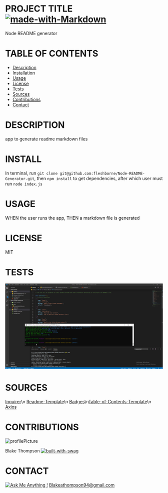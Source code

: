 # PROJECT TITLE [![made-with-Markdown](https://img.shields.io/badge/Made%20with-Markdown-1f425f.svg)](http://commonmark.org)

Node README generator

# TABLE OF CONTENTS

- [Description](#description)
- [Installation](#install)
- [Usage](#usage)
- [License](#license)
- [Tests](#tests)
- [Sources](#sources)
- [Contributions](#contributions)
- [Contact](#contact)

# DESCRIPTION

app to generate readme markdown files

# INSTALL

In terminal, run `git clone git@github.com:fleshborne/Node-README-Generator.git`, then `npm install` to get dependencies, after which user must run `node index.js`

# USAGE

WHEN the user runs the app, THEN a markdown file is generated

# LICENSE

MIT

# TESTS

![testing gif](https://github.com/fleshborne/Node-README-Generator/raw/master/Assets/images/2020-06-01_13-24-36.gif)

# SOURCES

[Inquirer](https://openbase.io/js/inquirer)\n
[Readme-Template](https://www.makeareadme.com/)\n
[Badges](https://github.com/Naereen/badges)\n[Table-of-Contents-Template](https://ecotrust-canada.github.io/markdown-toc/)\n
[Axios](https://www.npmjs.com/package/axios)

# CONTRIBUTIONS

![profilePicture](https://avatars0.githubusercontent.com/u/62081154?v=4.png)

Blake Thompson [![built-with-swag](https://ForTheBadge.com/images/badges/built-with-swag.svg)](https://GitHub.com/Naereen/)

# CONTACT

[![Ask Me Anything !](https://img.shields.io/badge/Ask%20me-anything-1abc9c.svg)](https://GitHub.com/fleshborne)
Blakeathompson94@gmail.com
